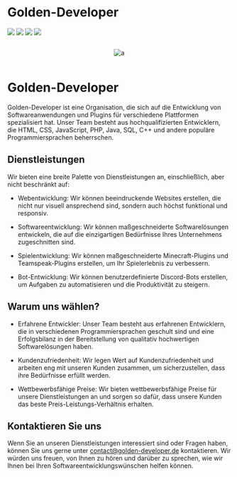 # Golden-Developer

[![](https://img.shields.io/badge/Java-18-success?logo=java)](https://www.oracle.com/java/technologies/javase-downloads.html)
[![](https://img.shields.io/badge/Golden--Developer-Mysql--Api-brightgreen?logo=golden-developer.de/img/Golden-Developer-logo.png)](https://github.com/Golden-Developer/MYSQL-Api)
[![](https://img.shields.io/badge/Golden--Developer-DC--Backup-brightgreen?logo=golden-developer.de/img/Golden-Developer-logo.png)](https://github.com/Golden-Developer/DC-Backup)
[![](https://discord.com/api/guilds/817500165866782770/widget.png)](https://discord.gg/Q2zVHjYH8Y)


<div style="display: flex;justify-content: center; align-content: center">

![a](https://golden-developer.de/img/GD-logo.png)

</div>

# Golden-Developer

Golden-Developer ist eine Organisation, die sich auf die Entwicklung von Softwareanwendungen und Plugins für verschiedene Plattformen spezialisiert hat. Unser Team besteht aus hochqualifizierten Entwicklern, die HTML, CSS, JavaScript, PHP, Java, SQL, C++ und andere populäre Programmiersprachen beherrschen.

## Dienstleistungen

Wir bieten eine breite Palette von Dienstleistungen an, einschließlich, aber nicht beschränkt auf:

- Webentwicklung: Wir können beeindruckende Websites erstellen, die nicht nur visuell ansprechend sind, sondern auch höchst funktional und responsiv.

- Softwareentwicklung: Wir können maßgeschneiderte Softwarelösungen entwickeln, die auf die einzigartigen Bedürfnisse Ihres Unternehmens zugeschnitten sind.

- Spielentwicklung: Wir können maßgeschneiderte Minecraft-Plugins und Teamspeak-Plugins erstellen, um Ihr Spielerlebnis zu verbessern.

- Bot-Entwicklung: Wir können benutzerdefinierte Discord-Bots erstellen, um Aufgaben zu automatisieren und die Produktivität zu steigern.

## Warum uns wählen?

- Erfahrene Entwickler: Unser Team besteht aus erfahrenen Entwicklern, die in verschiedenen Programmiersprachen geschult sind und eine Erfolgsbilanz in der Bereitstellung von qualitativ hochwertigen Softwarelösungen haben.

- Kundenzufriedenheit: Wir legen Wert auf Kundenzufriedenheit und arbeiten eng mit unseren Kunden zusammen, um sicherzustellen, dass ihre Bedürfnisse erfüllt werden.

- Wettbewerbsfähige Preise: Wir bieten wettbewerbsfähige Preise für unsere Dienstleistungen an und sorgen so dafür, dass unsere Kunden das beste Preis-Leistungs-Verhältnis erhalten.

## Kontaktieren Sie uns

Wenn Sie an unseren Dienstleistungen interessiert sind oder Fragen haben, können Sie uns gerne unter <a href="mail:contact@golden-developer.de">contact@golden-developer.de</a> kontaktieren. Wir würden uns freuen, von Ihnen zu hören und darüber zu sprechen, wie wir Ihnen bei Ihren Softwareentwicklungswünschen helfen können.


